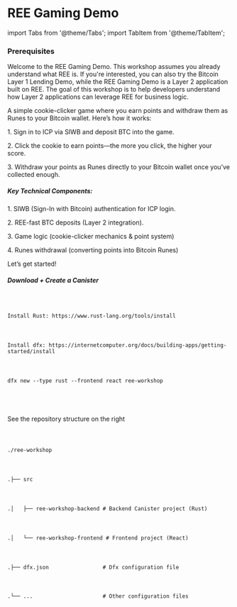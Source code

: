 # REE Gaming Demo

import Tabs from '@theme/Tabs';
import TabItem from '@theme/TabItem';

<div style={{ display: 'flex', gap: '20px' }}>
  <div style={{ flex: '1 0 50%' }}>
    <h3>Prerequisites</h3>
    <p>Welcome to the REE Gaming Demo. This workshop assumes you already understand what REE is. If you're interested, you can also try the Bitcoin Layer 1 Lending Demo, while the REE Gaming Demo is a Layer 2 application built on REE. The goal of this workshop is to help developers understand how Layer 2 applications can leverage REE for business logic. </p>
    <p>A simple cookie-clicker game where you earn points and withdraw them as Runes to your Bitcoin wallet. Here’s how it works:</p>
    <p>1. Sign in to ICP via SIWB and deposit BTC into the game.</p>
    <p>2. Click the cookie to earn points—the more you click, the higher your score.</p>
    <p>3. Withdraw your points as Runes directly to your Bitcoin wallet once you’ve collected enough.</p>
    <h5>Key Technical Components:</h5>
    <p>1. SIWB (Sign-In with Bitcoin) authentication for ICP login.</p>
    <p>2. REE-fast BTC deposits (Layer 2 integration).</p>
    <p>3. Game logic (cookie-clicker mechanics & point system)</p>
    <p>4. Runes withdrawal (converting points into Bitcoin Runes)</p>
    <p>Let’s get started!</p>
    <h5>Download + Create a Canister</h5>
    <pre style={{
              backgroundColor: '#f5f5f5',
              padding: '1rem',
              borderRadius: '4px',
              overflowX: 'auto',
              fontFamily: 'monospace',
              fontSize: '14px',
              lineHeight: '1.5',
              margin: '0'
            }}>
              <code>
              <p>Install Rust: https://www.rust-lang.org/tools/install</p>
              <p>Install dfx: https://internetcomputer.org/docs/building-apps/getting-started/install</p>
              <p>dfx new --type rust --frontend react ree-workshop</p>
              </code>
    </pre>
    <p>See the repository structure on the right</p>
  </div>

  <div style={{ flex: 1 }}>
      <TabItem value="source" label="Source" default>
       <Tabs>
          <TabItem value="source" label="Source" default>
            <pre style={{
              backgroundColor: '#f5f5f5',
              padding: '1rem',
              borderRadius: '4px',
              overflowX: 'auto',
              fontFamily: 'monospace',
              fontSize: '14px',
              lineHeight: '1.5',
              margin: '0'
            }}>
              <code>
                <p>./ree-workshop </p>
                <p>.├── src</p>
                <p>.│   ├── ree-workshop-backend # Backend Canister project (Rust)</p>
                <p>.│   └── ree-workshop-frontend # Frontend project (React)</p>
                <p>.├── dfx.json                 # Dfx configuration file</p>
                <p>.└── ...                      # Other configuration files</p>
              </code>
            </pre>
          </TabItem>
          </Tabs>
      </TabItem>
  </div>
</div>